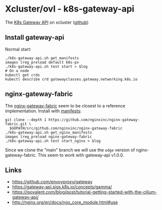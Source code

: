 # Xcluster/ovl - k8s-gateway-api

The [K8s Gateway API](https://gateway-api.sigs.k8s.io/) on xcluster
([github](https://github.com/kubernetes-sigs/gateway-api))


## Install gateway-api

Normal start:
```
./k8s-gateway-api.sh get_manifests
images lreg_preload default k8s-pv
./k8s-gateway-api.sh test start > $log
# On a node
kubectl get crds
kubectl describe crd gatewayclasses.gateway.networking.k8s.io
```


## nginx-gateway-fabric

The [nginx-gateway-fabric](https://github.com/nginxinc/nginx-gateway-fabric)
seem to be closest to a reference implementation. Install with [manifests](
https://docs.nginx.com/nginx-gateway-fabric/installation/installing-ngf/manifests/):

```
git clone --depth 1 https://github.com/nginxinc/nginx-gateway-fabric.git \
  $GOPATH/src/github.com/nginxinc/nginx-gateway-fabric
./k8s-gateway-api.sh get_nginx_manifests
images lreg_preload nginx-gateway-fabric
./k8s-gateway-api.sh test start_nginx > $log
```

Since we clone the "main" branch we will use the `edge` version of
nginx-gateway-fabric. This seem to work with gateway-api v1.0.0.



## Links

* https://github.com/envoyproxy/gateway
* https://gateway-api.sigs.k8s.io/concepts/gamma/
* https://isovalent.com/blog/post/tutorial-getting-started-with-the-cilium-gateway-api/
* http://nginx.org/en/docs/ngx_core_module.html#use